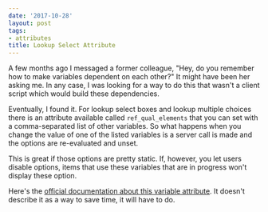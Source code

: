 ```yaml
---
date: '2017-10-28'
layout: post
tags:
- attributes
title: Lookup Select Attribute
---
```


A few months ago I messaged a former colleague, "Hey, do you remember
how to make variables dependent on each other?" It might have been her
asking me. In any case, I was looking for a way to do this that wasn't a
client script which would build these dependencies.

Eventually, I found it. For lookup select boxes and lookup multiple
choices there is an attribute available called `ref_qual_elements` that
you can set with a comma-separated list of other variables. So what
happens when you change the value of one of the listed variables is a
server call is made and the options are re-evaluated and unset.

This is great if those options are pretty static. If, however, you let
users disable options, items that use these variables that are in
progress won't display these option.

Here's the [official documentation about this variable
attribute](https://docs.servicenow.com/bundle/istanbul-it-service-management/page/product/service-catalog-management/reference/variable-attributes.html).
It doesn't describe it as a way to save time, it will have to do.
